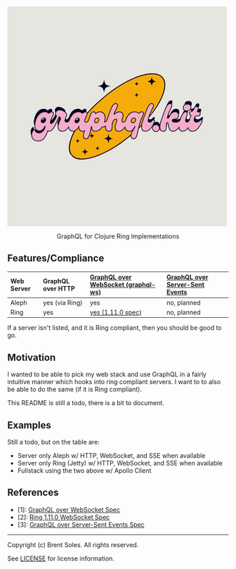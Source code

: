 <img src="./assets/graphql.kit.png" align="center">
<p align="center">
    GraphQL for Clojure Ring Implementations
</p>


## Features/Compliance

| Web Server | GraphQL over HTTP | [GraphQL over WebSocket (graphql-ws)](#one) | [GraphQL over Server-Sent Events](#three) |
|:-----------|:------------------|:--------------------------------------------|:------------------------------------------|
| Aleph      | yes (via Ring)    | yes                                         | no, planned                               |
| Ring       | yes               | [yes (1.11.0 spec)](#two)                   | no, planned                               |

If a server isn't listed, and it is Ring compliant, then you should be good to go.


## Motivation

I wanted to be able to pick my web stack and use GraphQL in a fairly
intuitive manner which hooks into ring compliant servers. I want to to also
be able to do the same (if it is Ring compliant).

This README is still a todo, there is a bit to document.


## Examples

Still a todo, but on the table are:

- Server only Aleph w/ HTTP, WebSocket, and SSE when available
- Server only Ring (Jetty) w/ HTTP, WebSocket, and SSE when available
- Fullstack using the two above w/ Apollo Client


## References

- <a id="one">[1]:</a> [GraphQL over WebSocket Spec](https://github.com/enisdenjo/graphql-ws/blob/master/PROTOCOL.md)
- <a id="two">[2]:</a> [Ring 1.11.0 WebSocket Spec](https://github.com/ring-clojure/ring/blob/master/SPEC.md#3-websockets)
- <a id="three">[3]:</a> [GraphQL over Server-Sent Events Spec](https://github.com/enisdenjo/graphql-sse/blob/master/PROTOCOL.md)


---

Copyright (c) Brent Soles. All rights reserved.

See [LICENSE](./LICENSE) for license information.
